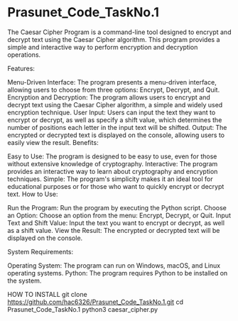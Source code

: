 # Prasunet_Code_TaskNo.1
The Caesar Cipher Program is a command-line tool designed to encrypt and decrypt text using the Caesar Cipher algorithm. This program provides a simple and interactive way to perform encryption and decryption operations.

Features:

Menu-Driven Interface: The program presents a menu-driven interface, allowing users to choose from three options: Encrypt, Decrypt, and Quit.
Encryption and Decryption: The program allows users to encrypt and decrypt text using the Caesar Cipher algorithm, a simple and widely used encryption technique.
User Input: Users can input the text they want to encrypt or decrypt, as well as specify a shift value, which determines the number of positions each letter in the input text will be shifted.
Output: The encrypted or decrypted text is displayed on the console, allowing users to easily view the result.
Benefits:

Easy to Use: The program is designed to be easy to use, even for those without extensive knowledge of cryptography.
Interactive: The program provides an interactive way to learn about cryptography and encryption techniques.
Simple: The program's simplicity makes it an ideal tool for educational purposes or for those who want to quickly encrypt or decrypt text.
How to Use:

Run the Program: Run the program by executing the Python script.
Choose an Option: Choose an option from the menu: Encrypt, Decrypt, or Quit.
Input Text and Shift Value: Input the text you want to encrypt or decrypt, as well as a shift value.
View the Result: The encrypted or decrypted text will be displayed on the console.

System Requirements:

Operating System: The program can run on Windows, macOS, and Linux operating systems.
Python: The program requires Python to be installed on the system.


HOW TO INSTALL
git clone https://github.com/hac6326/Prasunet_Code_TaskNo.1.git
cd Prasunet_Code_TaskNo.1
python3 caesar_cipher.py
